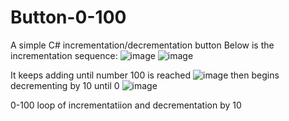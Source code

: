 # Button-0-100
A simple C# incrementation/decrementation button
Below is the incrementation sequence:
![image](https://user-images.githubusercontent.com/103317959/167248914-81e26691-476a-4c7c-bea3-1cfabffa376c.png)
![image](https://user-images.githubusercontent.com/103317959/167248926-06a5dc22-b909-4783-be74-fba2ae52bf3a.png)

It keeps adding until number 100 is reached
![image](https://user-images.githubusercontent.com/103317959/167248995-9631629e-0500-4200-9ad6-5285f77d8e0b.png)
then begins decrementing by 10 until 0
![image](https://user-images.githubusercontent.com/103317959/167249003-48bc68f4-d08d-440e-9009-a1b94fa0c6cc.png)


0-100 loop of incrementatiion and decrementation by 10
